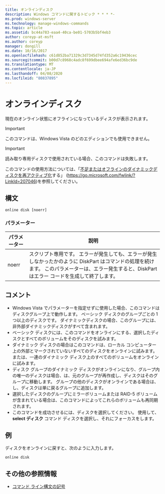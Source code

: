 ```yaml
---
title: オンラインディスク
description: Windows コマンドに関するトピック * * * *-
ms.prod: windows-server
ms.technology: manage-windows-commands
ms.topic: article
ms.assetid: bc44a783-eaa4-40ca-be01-5703b5bf4eb3
author: coreyp-at-msft
ms.author: coreyp
manager: dongill
ms.date: 10/16/2017
ms.openlocfilehash: c61d852ba71329c3d7345d74fd352a6c19436cec
ms.sourcegitcommit: b00d7c8968c4adc8f699dbee694afe6ed36bc9de
ms.translationtype: MT
ms.contentlocale: ja-JP
ms.lasthandoff: 04/08/2020
ms.locfileid: "80837895"
---
```

# <a name="online-disk"></a>オンラインディスク



現在のオンライン状態にオフラインになっているディスクが表示されます。

> [!IMPORTANT]
> このコマンドは、Windows Vista のどのエディションでも使用できません。

> [!IMPORTANT]
> 読み取り専用ディスクで使用されている場合、このコマンドは失敗します。

このコマンドの使用方法については、「[不足またはオフラインのダイナミックディスクを再アクティブ化](https://go.microsoft.com/fwlink/?LinkId=207046)する」 (https://go.microsoft.com/fwlink/?LinkId=207046)を参照してください。

## <a name="syntax"></a>構文

```
online disk [noerr]
```

### <a name="parameters"></a>パラメーター

|パラメーター|説明|
|---------|-----------|
|noerr|スクリプト専用です。 エラーが発生しても、エラーが発生しなかったかのように DiskPart はコマンドの処理を続けます。 このパラメーターは、エラー発生すると、DiskPart はエラー コードを生成して終了します。|

## <a name="remarks"></a>コメント

-   Windows Vista でパラメーターを指定せずに使用した場合、このコマンドはディスクグループ上で動作します。 ベーシック ディスクのグループごとの 1 つ以上のディスクです。 ダイナミックディスクの場合、このグループには、非外部ダイナミックディスクがすべて含まれます。
-   ベーシック ディスクには、このコマンドをオンラインにする、選択したディスクとすべてのボリュームをそのディスクを試みます。
-   ダイナミック ディスクの場合はこのコマンドは、ローカル コンピューター上の外部とマークされていないすべてのディスクをオンラインに試みます。 または、一連のダイナミック ディスク上のすべてのボリュームをオンラインに試みます。
-   ディスク グループのダイナミック ディスクがオンラインになり、グループ内の唯一のディスクは場合、は、元のグループが再作成し、ディスクはそのグループに移動します。 グループの他のディスクがオンラインである場合は、し、ディスクは単に戻るグループに追加します。
-   選択したディスクのグループにミラーボリュームまたは RAID-5 ボリュームが含まれている場合は、このコマンドによってこれらのボリュームも再同期されます。
-   このコマンドを成功させるには、ディスクを選択してください。 使用して、 **select ディスク** コマンド ディスクを選択し、それにフォーカスをします。

## <a name="examples"></a><a name=BKMK_examples></a>例

ディスクをオンラインに戻すと、次のように入力します。
```
online disk
```

## <a name="additional-references"></a>その他の参照情報

- [コマンド ライン構文の記号](command-line-syntax-key.md)

